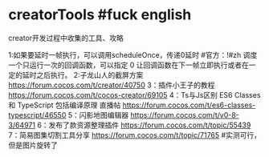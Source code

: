 # creatorTools #fuck english
creator开发过程中收集的工具、攻略

1:如果要延时一帧执行，可以调用scheduleOnce，传递0延时
#官方：!#zh 调度一个只运行一次的回调函数，可以指定 0 让回调函数在下一帧立即执行或者在一定的延时之后执行。
2:子龙山人的截屏方案 https://forum.cocos.com/t/creator/40750
3：插件小王子的教程 https://forum.cocos.com/t/cocos-creator/69105
4：Ts与Js区别 ES6 Classes 和 TypeScript 包括编译原理 直播帖 https://forum.cocos.com/t/es6-classes-typescript/46550
5：闪影地图编辑器 https://forum.cocos.com/t/v0-8-3/64971
6：发布了款资源整理插件 https://forum.cocos.com/t/topic/55439
7：简易图集切割工具分享 https://forum.cocos.com/t/topic/71765 #实测可行，但是图片旋转了

